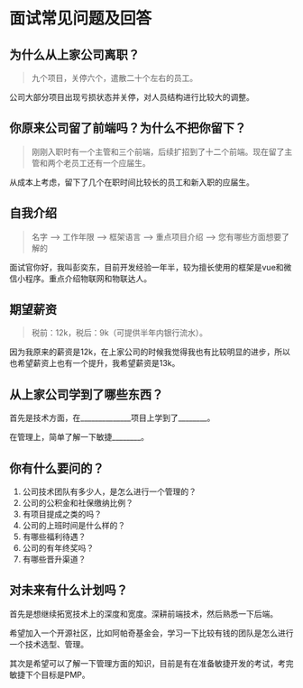 # 面试常见问题及回答

## 为什么从上家公司离职？

> 九个项目，关停六个，遣散二十个左右的员工。

公司大部分项目出现亏损状态并关停，对人员结构进行比较大的调整。

## 你原来公司留了前端吗？为什么不把你留下？

> 刚刚入职时有一个主管和三个前端，后续扩招到了十二个前端。现在留了主管和两个老员工还有一个应届生。

从成本上考虑，留下了几个在职时间比较长的员工和新入职的应届生。

## 自我介绍

> 名字 —> 工作年限 —> 框架语言 —> 重点项目介绍 —> 您有哪些方面想要了解的

面试官你好，我叫彭奕东，目前开发经验一年半，较为擅长使用的框架是vue和微信小程序。重点介绍物联网和物联达人。

## 期望薪资

> 税前：12k，税后：9k（可提供半年内银行流水）。

因为我原来的薪资是12k，在上家公司的时候我觉得我也有比较明显的进步，所以也希望薪资上也有一个提升，我希望薪资是13k。

## 从上家公司学到了哪些东西？

首先是技术方面，在______________项目上学到了________。

在管理上，简单了解一下敏捷________。

## 你有什么要问的？

1. 公司技术团队有多少人，是怎么进行一个管理的？
2. 公司的公积金和社保缴纳比例？
3. 有项目提成之类的吗？
4. 公司的上班时间是什么样的？
5. 有哪些福利待遇？
6. 公司的有年终奖吗？
7. 有哪些晋升渠道？

## 对未来有什么计划吗？

首先是想继续拓宽技术上的深度和宽度。深耕前端技术，然后熟悉一下后端。

希望加入一个开源社区，比如阿帕奇基金会，学习一下比较有钱的团队是怎么进行一个技术选型、管理。

其次是希望可以了解一下管理方面的知识，目前是有在准备敏捷开发的考试，考完敏捷下个目标是PMP。